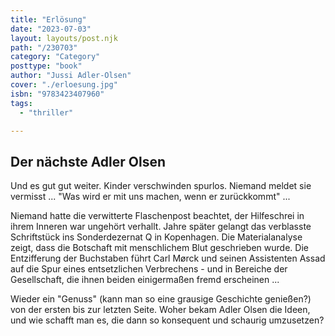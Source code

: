 ```yaml
---
title: "Erlösung"
date: "2023-07-03"
layout: layouts/post.njk
path: "/230703"
category: "Category"
posttype: "book"
author: "Jussi Adler-Olsen"
cover: "./erloesung.jpg"
isbn: "9783423407960"
tags:
  - "thriller"

---
```

## Der nächste Adler Olsen

Und es gut gut weiter. Kinder verschwinden spurlos. Niemand meldet sie vermisst ...  "Was wird er mit uns machen, wenn er zurückkommt" ...

Niemand hatte die verwitterte Flaschenpost beachtet, der Hilfeschrei in ihrem Inneren war ungehört verhallt. Jahre später gelangt das verblasste Schriftstück ins Sonderdezernat Q in Kopenhagen. Die Materialanalyse zeigt, dass die Botschaft mit menschlichem Blut geschrieben wurde. Die Entzifferung der Buchstaben führt Carl Mørck und seinen Assistenten Assad auf die Spur eines entsetzlichen Verbrechens - und in Bereiche der Gesellschaft, die ihnen beiden einigermaßen fremd erscheinen ...

Wieder ein "Genuss" (kann man so eine grausige Geschichte genießen?) von der ersten bis zur letzten Seite. Woher bekam Adler Olsen die Ideen, und wie schafft man es, die dann so konsequent und schaurig umzusetzen?

